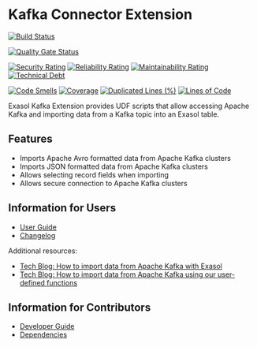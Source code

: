 # Kafka Connector Extension

[![Build Status](https://github.com/exasol/kafka-connector-extension/actions/workflows/ci-build.yml/badge.svg)](https://github.com/exasol/kafka-connector-extension/actions/workflows/ci-build.yml)

[![Quality Gate Status](https://sonarcloud.io/api/project_badges/measure?project=com.exasol%3Akafka-connector-extension&metric=alert_status)](https://sonarcloud.io/dashboard?id=com.exasol%3Akafka-connector-extension)

[![Security Rating](https://sonarcloud.io/api/project_badges/measure?project=com.exasol%3Akafka-connector-extension&metric=security_rating)](https://sonarcloud.io/dashboard?id=com.exasol%3Akafka-connector-extension)
[![Reliability Rating](https://sonarcloud.io/api/project_badges/measure?project=com.exasol%3Akafka-connector-extension&metric=reliability_rating)](https://sonarcloud.io/dashboard?id=com.exasol%3Akafka-connector-extension)
[![Maintainability Rating](https://sonarcloud.io/api/project_badges/measure?project=com.exasol%3Akafka-connector-extension&metric=sqale_rating)](https://sonarcloud.io/dashboard?id=com.exasol%3Akafka-connector-extension)
[![Technical Debt](https://sonarcloud.io/api/project_badges/measure?project=com.exasol%3Akafka-connector-extension&metric=sqale_index)](https://sonarcloud.io/dashboard?id=com.exasol%3Akafka-connector-extension)

[![Code Smells](https://sonarcloud.io/api/project_badges/measure?project=com.exasol%3Akafka-connector-extension&metric=code_smells)](https://sonarcloud.io/dashboard?id=com.exasol%3Akafka-connector-extension)
[![Coverage](https://sonarcloud.io/api/project_badges/measure?project=com.exasol%3Akafka-connector-extension&metric=coverage)](https://sonarcloud.io/dashboard?id=com.exasol%3Akafka-connector-extension)
[![Duplicated Lines (%)](https://sonarcloud.io/api/project_badges/measure?project=com.exasol%3Akafka-connector-extension&metric=duplicated_lines_density)](https://sonarcloud.io/dashboard?id=com.exasol%3Akafka-connector-extension)
[![Lines of Code](https://sonarcloud.io/api/project_badges/measure?project=com.exasol%3Akafka-connector-extension&metric=ncloc)](https://sonarcloud.io/dashboard?id=com.exasol%3Akafka-connector-extension)

Exasol Kafka Extension provides UDF scripts that allow accessing Apache Kafka
and importing data from a Kafka topic into an Exasol table.

## Features

* Imports Apache Avro formatted data from Apache Kafka clusters
* Imports JSON formatted data from Apache Kafka clusters
* Allows selecting record fields when importing
* Allows secure connection to Apache Kafka clusters

## Information for Users

* [User Guide](doc/user_guide/user_guide.md)
* [Changelog](doc/changes/changelog.md)

Additional resources:

* [Tech Blog: How to import data from Apache Kafka with Exasol](https://community.exasol.com/t5/tech-blog/how-to-import-data-from-apache-kafka-with-exasol/ba-p/1409)
* [Tech Blog: How to import data from Apache Kafka using our user-defined functions](https://community.exasol.com/t5/tech-blog/how-to-import-data-from-apache-kafka-using-our-user-defined/ba-p/1699)

## Information for Contributors

* [Developer Guide](doc/development/developer_guide.md)
* [Dependencies](dependencies.md)
